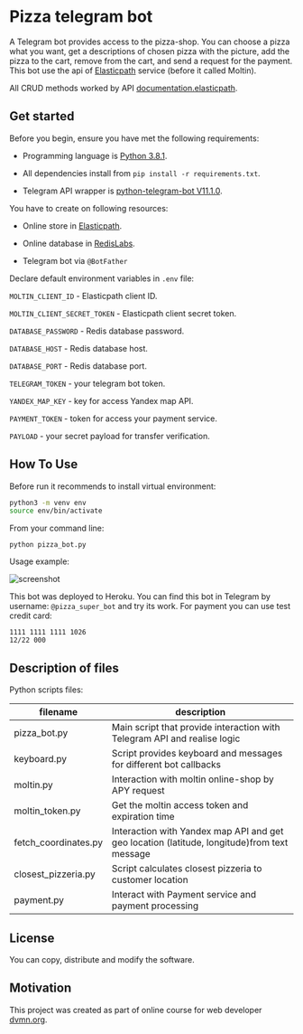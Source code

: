 # Pizza telegram bot

A Telegram bot provides access to the pizza-shop. You can choose a pizza what you want, get a descriptions of chosen pizza with the picture, add the pizza to the cart, remove from the cart, and send a request for the payment. This bot use the api of [Elasticpath](https://www.elasticpath.com/) service (before it called Moltin).

All CRUD methods worked by API [documentation.elasticpath](https://documentation.elasticpath.com/commerce-cloud/docs/api/index.html).

## Get started

Before you begin, ensure you have met the following requirements:

- Programming language is [Python 3.8.1](https://www.python.org/downloads/release/python-381/).

- All dependencies install from `pip install -r requirements.txt`.

- Telegram API wrapper is [python-telegram-bot V11.1.0](https://github.com/python-telegram-bot/python-telegram-bot/tree/v11.1.0).

You have to create on following resources:

- Online store in [Elasticpath](https://www.elasticpath.com/).

- Online database in [RedisLabs](https://redislabs.com).

- Telegram bot via `@BotFather`

Declare default environment variables in `.env` file:

`MOLTIN_CLIENT_ID` - Elasticpath client ID.

`MOLTIN_CLIENT_SECRET_TOKEN` - Elasticpath client secret token.

`DATABASE_PASSWORD` - Redis database password.

`DATABASE_HOST` - Redis database host.

`DATABASE_PORT` - Redis database port.

`TELEGRAM_TOKEN` - your telegram bot token.

`YANDEX_MAP_KEY` - key for access Yandex map API.

`PAYMENT_TOKEN` - token for access your payment service.

`PAYLOAD` - your secret payload for transfer verification.

## How To Use

Before run it recommends to install virtual environment:

```bash
python3 -m venv env
source env/bin/activate
```

From your command line:

```shell
python pizza_bot.py
```

Usage example:

![screenshot](screenshot/pizza_bot.gif)

This bot was deployed to Heroku. You can find this bot in Telegram by username: `@pizza_super_bot` and try its work. For payment you can use test credit card:

```
1111 1111 1111 1026
12/22 000
```

## Description of files

Python scripts files:

| filename | description |
|----------|-----------|
|pizza_bot.py|Main script that provide interaction with Telegram API and realise logic|
|keyboard.py|Script provides keyboard and messages for different bot callbacks|
|moltin.py|Interaction with moltin online-shop by APY request|
|moltin_token.py|Get the moltin access token and expiration time|
|fetch_coordinates.py|Interaction with Yandex map API and get geo location (latitude, longitude)from text message|
|closest_pizzeria.py|Script calculates closest pizzeria to customer location|
|payment.py|Interact with Payment service and payment processing|

## License

You can copy, distribute and modify the software.

## Motivation

This project was created as part of online course for web developer [dvmn.org](https://dvmn.org/modules/).
